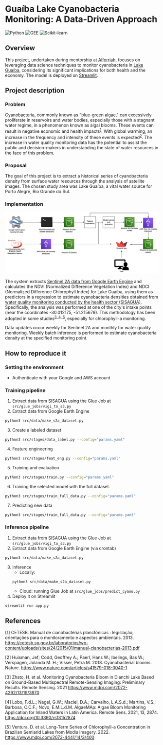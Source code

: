 # Guaíba Lake Cyanobacteria Monitoring: A Data-Driven Approach

![Python](https://img.shields.io/badge/-python-brightgreen)
![GEE](https://img.shields.io/badge/-GEE-brightgreen)
![Scikit-learn](https://img.shields.io/badge/-Scikit--learn-brightgreen)

## Overview

This project, undertaken during mentorship at [Alforriah](https://www.alforriah.com/), focuses on leveraging data science techniques to monitor cyanobacteria in [Lake Guaíba](https://en.wikipedia.org/wiki/Gua%C3%ADba_(water_body)), considering its significant implications for both health and the economy. The model is deployed on [Streamlit](https://danielbrito91-cyanobacteria-monitoring-app-q9d98u.streamlit.app/).

## Project description

### Problem
Cyanobacteria, commonly known as "blue-green algae," can excessively proliferate in reservoirs and water bodies, especially those with a stagnant water regime, in a phenomenon known as algal blooms. These events can result in negative economic and health impacts<sup>[1](#references)</sup>. With global warming, an increase in the frequency and intensity of these events is expected<sup>[2](#references)</sup>. The increase in water quality monitoring data has the potential to assist the public and decision-makers in understanding the state of water resources in the face of this problem.

### Proposal
The goal of this project is to extract a historical series of cyanobacteria density from surface water resources through the analysis of satellite images. The chosen study area was Lake Guaíba, a vital water source for Porto Alegre, Rio Grande do Sul.

### Implementation

![Alt text](docs/project_overview.jpg "Project Overview")

The system extracts [Sentinel 2A data from Google Earth Engine](https://developers.google.com/earth-engine/datasets/catalog/COPERNICUS_S2)  and calculates the NDVI (Normalized Difference Vegetation Index) and NDCI (Normalized Difference Chlorophyll Index) for Lake Guaíba, using them as predictors in a regression to estimate cyanobacteria densities obtained from [water quality monitoring conducted by the health sector (SISAGUA)](https://dados.gov.br/dataset/sisagua-controle-mensal-resultado-de-analises). Specifically, the analysis was performed at one of the city's intake points (near the coordinates -30.012175, -51.215679). This methodology has been adopted in some studies<sup>[3, 4, 5](#references)</sup>, especially for chlorophyll-a monitoring.

Data updates occur weekly for Sentinel 2A and monthly for water quality monitoring. Weekly batch inference is performed to estimate cyanobacteria density at the specified monitoring point.

## How to reproduce it
### Setting the environment

- Authenticate with your Google and AWS account

### Training pipeline
1. Extract data from SISAGUA using the Glue Job at `src/glue_jobs/vigi_to_s3.py`
2. Extract data from Google Earth Engine
```bash
python3 src/data/make_s2a_dataset.py
```
3. Create a labeled dataset
```bash
python3 src/stages/data_label.py --config="params.yaml"
```

4. Feature engineering
```bash
python3 src/stages/feat_eng.py --config="params.yaml"
```

5. Training and evaluation
```bash
python3 src/stages/train.py --config="params.yaml"
```

6. Training the selected model with the full dataset.
```bash
python3 src/stages/train_full_data.py --config="params.yaml"
```

7. Predicting new data
```bash
python3 src/stages/train_full_data.py --config="params.yaml"
```

### Inference pipeline
1. Extract data from SISAGUA using the Glue Job at `src/glue_jobs/vigi_to_s3.py`
2. Extract data from Google Earth Engine (via crontab)
```bash
python3 src/data/make_s2a_dataset.py
```
3. Inference
    - Locally:
    ```bash
    python3 src/data/make_s2a_dataset.py
    ```
    - Cloud: running Glue Job at `src/glue_jobs/predict_cyano.py`
4. Deploy it on Streamlit
```bash
streamlit run app.py
```

## References

[1] CETESB. Manual de cianobactérias planctônicas : legislação, orientações para o monitoramento e aspectos ambientais. 2013. https://cetesb.sp.gov.br/laboratorios/wp-content/uploads/sites/24/2015/01/manual-cianobacterias-2013.pdf

[2] Huisman, Jef; Codd, Geoffrey A.; Paerl, Hans W.; Ibelings, Bas W.; Verspagen, Jolanda M. H.; Visser, Petra M. 2018. Cyanobacterial blooms. Nature. https://www.nature.com/articles/s41579-018-0040-1

[3] Zhato, H. et al. Monitoring Cyanobacteria Bloom in Dianchi Lake Based on Ground-Based Multispectral Remote-Sensing Imaging: Preliminary Results. Remote Sensing. 2021 https://www.mdpi.com/2072-4292/13/19/3970

[4] Lobo, F.d.L.; Nagel, G.W.; Maciel, D.A.; Carvalho, L.A.S.d.; Martins, V.S.; Barbosa, C.C.F.; Novo, E.M.L.d.M. AlgaeMAp: Algae Bloom Monitoring Application for Inland Waters in Latin America. Remote Sens. 2021, 13, 2874. https://doi.org/10.3390/rs13152874

[5] Ventura, D. et al. Long-Term Series of Chlorophyll-a Concentration in Brazilian Semiarid Lakes from Modis Imagery. 2022. https://www.mdpi.com/2073-4441/14/3/400
